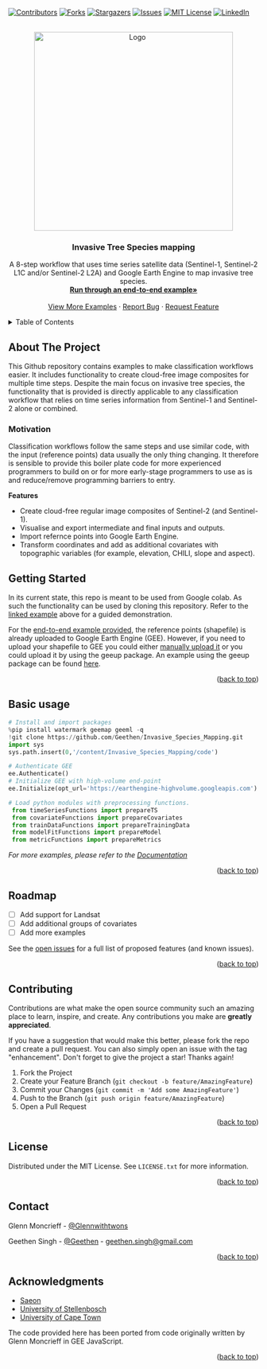 <div id="top"></div>

<!-- PROJECT SHIELDS -->
<!--
*** I'm using markdown "reference style" links for readability.
*** Reference links are enclosed in brackets [ ] instead of parentheses ( ).
*** See the bottom of this document for the declaration of the reference variables
*** for contributors-url, forks-url, etc. This is an optional, concise syntax you may use.
*** https://www.markdownguide.org/basic-syntax/#reference-style-links
-->
[![Contributors][contributors-shield]][contributors-url]
[![Forks][forks-shield]][forks-url]
[![Stargazers][stars-shield]][stars-url]
[![Issues][issues-shield]][issues-url]
[![MIT License][license-shield]][license-url]
[![LinkedIn][linkedin-shield]][linkedin-url]


<!-- PROJECT LOGO -->
<br />
<div align="center">
  <a href="https://github.com/Geethen/geeml">
    <img src="./images/logo2_GEEML.png" alt="Logo" width="400" height="400">
  </a>

<h3 align="center">Invasive Tree Species mapping</h3>

  <p align="center">
    A 8-step workflow that uses time series satellite data (Sentinel-1, Sentinel-2 L1C and/or Sentinel-2 L2A) and Google Earth Engine to map invasive tree species.
    <br />
    <a href="https://github.com/Geethen/Invasive_Species_Mapping/blob/main/example_usuage/end_to_end_example.ipynb"><strong>Run through an end-to-end example»</strong></a>
    <br />
    <br />
    <a href="https://github.com/Geethen/Invasive_Species_Mapping/blob/main/example_usuage">View More Examples</a>
    ·
    <a href="https://github.com/Geethen/geeml/issues">Report Bug</a>
    ·
    <a href="https://github.com/Geethen/geeml/issues">Request Feature</a>
  </p>
</div>



<!-- TABLE OF CONTENTS -->
<details>
  <summary>Table of Contents</summary>
  <ol>
    <li>
      <a href="#about-the-project">About The Project</a>
    </li>
    <li>
      <a href="#getting-started">Getting Started</a>
      <ul>
        <li><a href="#installation">Installation</a></li>
      </ul>
    </li>
    <li><a href="#usage">Basic Usage</a></li>
    <li><a href="#roadmap">Roadmap</a></li>
    <li><a href="#contributing">Contributing</a></li>
    <li><a href="#license">License</a></li>
    <li><a href="#contact">Contact</a></li>
    <li><a href="#acknowledgments">Acknowledgments</a></li>
  </ol>
</details>



<!-- ABOUT THE PROJECT -->
## About The Project
This Github repository contains examples to make classification workflows easier. It includes functionality to create cloud-free image composites for multiple time steps. Despite the main focus on invasive tree species, the functionality that is provided is directly applicable to any classification workflow that relies on time series information from Sentinel-1 and Sentinel-2 alone or combined.

### Motivation
Classification workflows follow the same steps and use similar code, with the input (reference points) data usually the only thing changing. It therefore is sensible to provide this boiler plate code for more experienced programmers to build on or for more early-stage programmers to use as is and reduce/remove programming barriers to entry.

**Features**
* Create cloud-free regular image composites of Sentinel-2 (and Sentinel-1).
* Visualise and export intermediate and final inputs and outputs.
* Import refernce points into Google Earth Engine.
* Transform coordinates and add as additional covariates with topographic variables (for example, elevation, CHILI, slope and aspect).

<!-- GETTING STARTED -->
## Getting Started
In its current state, this repo is meant to be used from Google colab. As such the functionality can be used by cloning this repository. Refer to the [linked example](https://github.com/Geethen/Invasive_Species_Mapping/blob/main/example_usuage/end_to_end_example.ipynb) above for a guided demonstration.

For the [end-to-end example provided](https://github.com/Geethen/Invasive_Species_Mapping/blob/main/example_usuage/end_to_end_example.ipynb), the reference points (shapefile) is already uploaded to Google Earth Engine (GEE). However, if you need to upload your shapefile to GEE you could either [manually upload it](https://developers.google.com/earth-engine/guides/table_upload) or you could upload it by using the geeup package. An example using the geeup package can be found [here](https://github.com/Geethen/Invasive_Species_Mapping/blob/main/example_usuage/geeup_Simple_CLI_for_Earth_Engine_Uploads.ipynb).

<p align="right">(<a href="#top">back to top</a>)</p>


<!-- USAGE EXAMPLES -->
## Basic usage

   ```python
# Install and import packages
%pip install watermark geemap geeml -q
!git clone https://github.com/Geethen/Invasive_Species_Mapping.git
import sys
sys.path.insert(0,'/content/Invasive_Species_Mapping/code')

  # Authenticate GEE
  ee.Authenticate()
  # Initialize GEE with high-volume end-point
  ee.Initialize(opt_url='https://earthengine-highvolume.googleapis.com')
   
  # Load python modules with preprocessing functions. 
    from timeSeriesFunctions import prepareTS
    from covariateFunctions import prepareCovariates
    from trainDataFunctions import prepareTrainingData
    from modelFitFunctions import prepareModel
    from metricFunctions import prepareMetrics
   ```

_For more examples, please refer to the [Documentation](https://github.com/Geethen/Invasive_Species_Mapping/blob/main/example_usuage)_

<p align="right">(<a href="#top">back to top</a>)</p>



<!-- ROADMAP -->
## Roadmap

- [ ] Add support for Landsat
- [ ] Add additional groups of covariates
- [ ] Add more examples

See the [open issues](https://github.com/Geethen/geeml/issues) for a full list of proposed features (and known issues).

<p align="right">(<a href="#top">back to top</a>)</p>



<!-- CONTRIBUTING -->
## Contributing

Contributions are what make the open source community such an amazing place to learn, inspire, and create. Any contributions you make are **greatly appreciated**.

If you have a suggestion that would make this better, please fork the repo and create a pull request. You can also simply open an issue with the tag "enhancement".
Don't forget to give the project a star! Thanks again!

1. Fork the Project
2. Create your Feature Branch (`git checkout -b feature/AmazingFeature`)
3. Commit your Changes (`git commit -m 'Add some AmazingFeature'`)
4. Push to the Branch (`git push origin feature/AmazingFeature`)
5. Open a Pull Request

<p align="right">(<a href="#top">back to top</a>)</p>



<!-- LICENSE -->
## License

Distributed under the MIT License. See `LICENSE.txt` for more information.

<p align="right">(<a href="#top">back to top</a>)</p>



<!-- CONTACT -->
## Contact

Glenn Moncrieff - [@Glennwithtwons](https://twitter.com/Glennwithtwons)

Geethen Singh - [@Geethen](https://twitter.com/Geethen) - geethen.singh@gmail.com

<p align="right">(<a href="#top">back to top</a>)</p>



<!-- ACKNOWLEDGMENTS -->
## Acknowledgments

* [Saeon](https://www.saeon.ac.za/)
* [University of Stellenbosch](https://www.sun.ac.za/)
* [University of Cape Town](https://www.uct.ac.za/)

The code provided here has been ported from code originally written by Glenn Moncrieff in GEE JavaScript.

<p align="right">(<a href="#top">back to top</a>)</p>



<!-- MARKDOWN LINKS & IMAGES -->
<!-- https://www.markdownguide.org/basic-syntax/#reference-style-links -->
[contributors-shield]: https://img.shields.io/github/contributors/Geethen/geeml.svg?style=for-the-badge
[contributors-url]: https://github.com/Geethen/geeml/graphs/contributors
[forks-shield]: https://img.shields.io/github/forks/Geethen/geeml.svg?style=for-the-badge
[forks-url]: https://github.com/Geethen/geeml/network/members
[stars-shield]: https://img.shields.io/github/stars/Geethen/geeml.svg?style=for-the-badge
[stars-url]: https://github.com/Geethen/geeml/stargazers
[issues-shield]: https://img.shields.io/github/issues/Geethen/geeml.svg?style=for-the-badge
[issues-url]: https://github.com/Geethen/geeml/issues
[license-shield]: https://img.shields.io/github/license/Geethen/geeml.svg?style=for-the-badge
[license-url]: https://github.com/Geethen/geeml/blob/master/LICENSE.txt
[linkedin-shield]: https://img.shields.io/badge/-LinkedIn-black.svg?style=for-the-badge&logo=linkedin&colorB=555
[linkedin-url]: https://linkedin.com/in/linkedin_username
[product-screenshot]: images/screenshot.png
